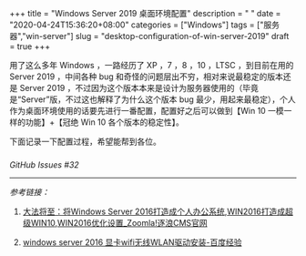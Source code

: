 +++
title = "Windows Server 2019 桌面环境配置"
description = " "
date = "2020-04-24T15:36:20+08:00"
categories = ["Windows"]
tags = ["服务器","win-server"]
slug = "desktop-configuration-of-win-server-2019"
draft = true
+++

用了这么多年 Windows ，一路经历了 XP ，7 ，8 ，10 ，LTSC ，到目前在用的 Server 2019 ，中间各种 bug 和奇怪的问题层出不穷，相对来说最稳定的版本还是 Server 2019 ，不过因为这个版本本来是设计为服务器使用的（毕竟是“Server”版，不过这也解释了为什么这个版本 bug 最少，用起来最稳定），个人作为桌面环境使用的话要先进行一番配置，配置好之后可以做到【Win 10 一模一样的功能】+【冠绝 Win 10 各个版本的稳定性】。

下面记录一下配置过程，希望能帮到各位。

###

_GitHub Issues #32_

---

*参考链接：*

1. [大法将至：将Windows Server 2016打造成个人办公系统,WIN2016打造成超级WIN10,WIN2016优化设置_Zoomla!逐浪CMS官网](https://www.z01.com/help/tech/3094.shtml)

2. [windows server 2016 显卡wifi无线WLAN驱动安装-百度经验](https://jingyan.baidu.com/article/14bd256e40a772bb6d26129a.html)